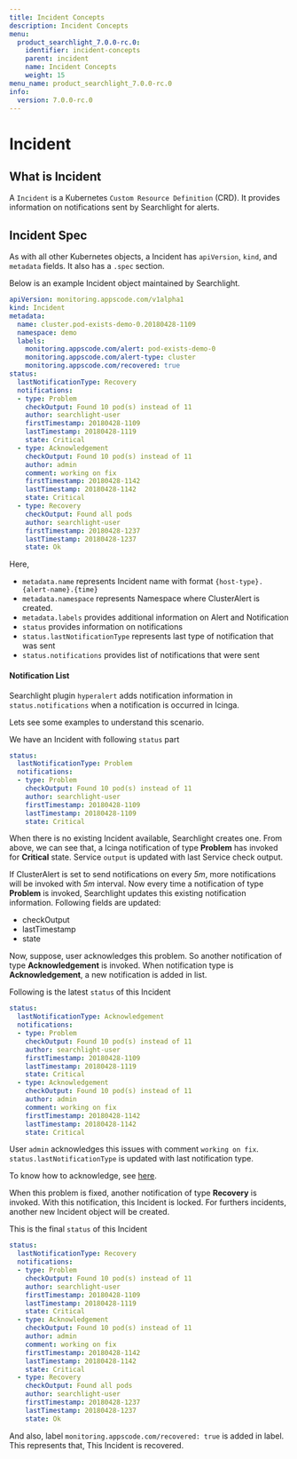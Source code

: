 ```yaml
---
title: Incident Concepts
description: Incident Concepts
menu:
  product_searchlight_7.0.0-rc.0:
    identifier: incident-concepts
    parent: incident
    name: Incident Concepts
    weight: 15
menu_name: product_searchlight_7.0.0-rc.0
info:
  version: 7.0.0-rc.0
---
```


# Incident

## What is Incident
A `Incident` is a Kubernetes `Custom Resource Definition` (CRD).
It provides information on notifications sent by Searchlight for alerts.

## Incident Spec
As with all other Kubernetes objects, a Incident has `apiVersion`, `kind`, and `metadata` fields. It also has a `.spec` section. 

Below is an example Incident object maintained by Searchlight.

```yaml
apiVersion: monitoring.appscode.com/v1alpha1
kind: Incident
metadata:
  name: cluster.pod-exists-demo-0.20180428-1109
  namespace: demo
  labels:
    monitoring.appscode.com/alert: pod-exists-demo-0
    monitoring.appscode.com/alert-type: cluster
    monitoring.appscode.com/recovered: true
status:
  lastNotificationType: Recovery
  notifications:
  - type: Problem
    checkOutput: Found 10 pod(s) instead of 11
    author: searchlight-user
    firstTimestamp: 20180428-1109
    lastTimestamp: 20180428-1119
    state: Critical
  - type: Acknowledgement
    checkOutput: Found 10 pod(s) instead of 11
    author: admin
    comment: working on fix
    firstTimestamp: 20180428-1142
    lastTimestamp: 20180428-1142
    state: Critical
  - type: Recovery
    checkOutput: Found all pods
    author: searchlight-user
    firstTimestamp: 20180428-1237
    lastTimestamp: 20180428-1237
    state: Ok
```

Here,

- `metadata.name` represents Incident name with format `{host-type}.{alert-name}.{time}`
- `metadata.namespace` represents Namespace where ClusterAlert is created.
- `metadata.labels` provides additional information on Alert and Notification
- `status` provides information on notifications
- `status.lastNotificationType` represents last type of notification that was sent
- `status.notifications` provides list of notifications that were sent

#### Notification List

Searchlight plugin `hyperalert` adds notification information in `status.notifications` when a notification is occurred in Icinga.

Lets see some examples to understand this scenario.

We have an Incident with following `status` part

```yaml
status:
  lastNotificationType: Problem
  notifications:
  - type: Problem
    checkOutput: Found 10 pod(s) instead of 11
    author: searchlight-user
    firstTimestamp: 20180428-1109
    lastTimestamp: 20180428-1109
    state: Critical
```

When there is no existing Incident available, Searchlight creates one. From above, we can see that, a Icinga notification of type **Problem** has invoked for **Critical** state.
Service `output` is updated with last Service check output.

If ClusterAlert is set to send notifications on every *5m*, more notifications will be invoked with *5m* interval. Now every time a notification of type **Problem** is invoked, Searchlight updates
this existing notification information. Following fields are updated:

- checkOutput
- lastTimestamp
- state

Now, suppose, user acknowledges this problem. So another notification of type **Acknowledgement** is invoked. When notification type is **Acknowledgement**, a new notification is added in list.

Following is the latest `status` of this Incident

```yaml
status:
  lastNotificationType: Acknowledgement
  notifications:
  - type: Problem
    checkOutput: Found 10 pod(s) instead of 11
    author: searchlight-user
    firstTimestamp: 20180428-1109
    lastTimestamp: 20180428-1119
    state: Critical
  - type: Acknowledgement
    checkOutput: Found 10 pod(s) instead of 11
    author: admin
    comment: working on fix
    firstTimestamp: 20180428-1142
    lastTimestamp: 20180428-1142
    state: Critical
```

User `admin` acknowledges this issues with comment `working on fix`. `status.lastNotificationType` is updated with last notification type.

To know how to acknowledge, see [here](/products/searchlight/7.0.0-rc.0/concepts/incident/acknowledgement).

When this problem is fixed, another notification of type **Recovery** is invoked. With this notification, this Incident is locked. For furthers incidents, another new Incident object will be created.

This is the final `status` of this Incident

```yaml
status:
  lastNotificationType: Recovery
  notifications:
  - type: Problem
    checkOutput: Found 10 pod(s) instead of 11
    author: searchlight-user
    firstTimestamp: 20180428-1109
    lastTimestamp: 20180428-1119
    state: Critical
  - type: Acknowledgement
    checkOutput: Found 10 pod(s) instead of 11
    author: admin
    comment: working on fix
    firstTimestamp: 20180428-1142
    lastTimestamp: 20180428-1142
    state: Critical
  - type: Recovery
    checkOutput: Found all pods
    author: searchlight-user
    firstTimestamp: 20180428-1237
    lastTimestamp: 20180428-1237
    state: Ok
```

And also, label `monitoring.appscode.com/recovered: true` is added in label. This represents that, This Incident is recovered.

